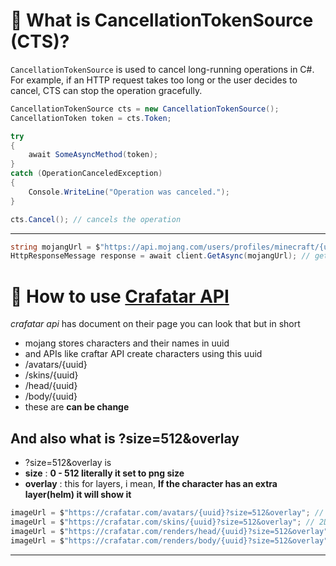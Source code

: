 # 📌 What is CancellationTokenSource (CTS)?

`CancellationTokenSource` is used to cancel long-running operations in C#. For example, if an HTTP request takes too long or the user decides to cancel, CTS can stop the operation gracefully.

```csharp
CancellationTokenSource cts = new CancellationTokenSource();
CancellationToken token = cts.Token;

try
{
    await SomeAsyncMethod(token);
}
catch (OperationCanceledException)
{
    Console.WriteLine("Operation was canceled.");
}

cts.Cancel(); // cancels the operation
```
---

```csharp
string mojangUrl = $"https://api.mojang.com/users/profiles/minecraft/{username}"; // its request to mojang/users api
HttpResponseMessage response = await client.GetAsync(mojangUrl); // get UUID
```

# 📌 How to use [Crafatar API](https://crafatar.com/)

*crafatar api* has document on their page you can look that but in short

- mojang stores characters and their names in uuid
- and APIs like craftar API create characters using this uuid
- /avatars/{uuid}
- /skins/{uuid}
- /head/{uuid}
- /body/{uuid}
- these are **can be change**
## And also what is **?size=512&overlay**
- ?size=512&overlay is
- **size** : **0 - 512 literally it set to png size**
- **overlay** : this for layers, i mean, **If the character has an extra layer(helm) it will show it**

```csharp
imageUrl = $"https://crafatar.com/avatars/{uuid}?size=512&overlay"; // 2D Head
imageUrl = $"https://crafatar.com/skins/{uuid}?size=512&overlay"; // 2D Texture Skin
imageUrl = $"https://crafatar.com/renders/head/{uuid}?size=512&overlay"; // 3D Head
imageUrl = $"https://crafatar.com/renders/body/{uuid}?size=512&overlay"; // 3D Full Body Render
```
---
